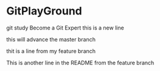 # GitPlayGround
git study
Become a Git Expert
this is a new line

this will advance the master branch

thit is a line from my feature branch


This is another line in the README from the feature branch
